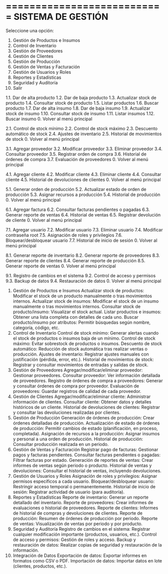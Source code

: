 ===========================
   SISTEMA DE GESTIÓN
===========================
Seleccione una opción:
1. Gestión de Productos e Insumos
2. Control de Inventario
3. Gestión de Proveedores
4. Gestión de Clientes
5. Gestión de Producción
6. Gestión de Ventas y Facturación
7. Gestión de Usuarios y Roles
8. Reportes y Estadísticas
9. Seguridad y Auditoría
0. Salir

1.1. Dar de alta producto
1.2. Dar de baja producto
1.3. Actualizar stock de producto
1.4. Consultar stock de producto
1.5. Listar productos
1.6. Buscar producto
1.7. Dar de alta insumo
1.8. Dar de baja insumo
1.9. Actualizar stock de insumo
1.10. Consultar stock de insumo
1.11. Listar insumos
1.12. Buscar insumo
0. Volver al menú principal

2.1. Control de stock mínimo
2.2. Control de stock máximo
2.3. Descuento automático de stock
2.4. Ajustes de inventario
2.5. Historial de movimientos de stock
0. Volver al menú principal


3.1. Agregar proveedor
3.2. Modificar proveedor
3.3. Eliminar proveedor
3.4. Consultar proveedor
3.5. Registrar orden de compra
3.6. Historial de órdenes de compra
3.7. Evaluación de proveedores
0. Volver al menú principal

4.1. Agregar cliente
4.2. Modificar cliente
4.3. Eliminar cliente
4.4. Consultar cliente
4.5. Historial de devoluciones de clientes
0. Volver al menú principal

5.1. Generar orden de producción
5.2. Actualizar estado de orden de producción
5.3. Asignar recursos a producción
5.4. Historial de producción
0. Volver al menú principal

6.1. Agregar factura
6.2. Consultar facturas pendientes o pagadas
6.3. Generar reporte de ventas
6.4. Historial de ventas
6.5. Registrar devolución de cliente
0. Volver al menú principal

7.1. Agregar usuario
7.2. Modificar usuario
7.3. Eliminar usuario
7.4. Modificar contraseña root
7.5. Asignación de roles y privilegios
7.6. Bloquear/desbloquear usuario
7.7. Historial de inicio de sesión
0. Volver al menú principal

8.1. Generar reporte de inventario
8.2. Generar reporte de proveedores
8.3. Generar reporte de clientes
8.4. Generar reporte de producción
8.5. Generar reporte de ventas
0. Volver al menú principal

9.1. Registro de cambios en el sistema
9.2. Control de acceso y permisos
9.3. Backup de datos
9.4. Restauración de datos
0. Volver al menú principal



1. Gestión de Productos e Insumos
Actualizar stock de productos: Modificar el stock de un producto manualmente o tras movimientos internos.
Actualizar stock de insumos: Modificar el stock de un insumo manualmente o tras movimientos internos.
Consultar stock de producto/insumo: Visualizar el stock actual.
Listar productos e insumos: Obtener una lista completa con detalles de cada uno.
Buscar producto/insumo por atributos: Permitir búsquedas según nombre, categoría, código, etc.
2. Control de Inventario
Control de stock mínimo: Generar alertas cuando el stock de productos o insumos baja de un mínimo.
Control de stock máximo: Evitar sobrestock de productos o insumos.
Descuento de stock automático: Reducción de stock automática tras realizar ventas o producción.
Ajustes de inventario: Registrar ajustes manuales con justificación (pérdida, error, etc.).
Historial de movimientos de stock: Registrar y consultar movimientos de entradas y salidas de stock.
3. Gestión de Proveedores
Agregar/modificar/eliminar proveedor: Gestionar proveedores.
Consultar proveedor: Ver información detallada de proveedores.
Registro de órdenes de compra a proveedores: Generar y consultar órdenes de compra por proveedor.
Evaluación de proveedores: Guardar registros de calidad de cada proveedor.
4. Gestión de Clientes
Agregar/modificar/eliminar cliente: Administrar información de clientes.
Consultar cliente: Obtener datos y detalles históricos de un cliente.
Historial de devoluciones de clientes: Registrar y consultar las devoluciones realizadas por clientes.
5. Gestión de Producción
Generación de órdenes de producción: Crear órdenes detalladas de producción.
Actualización de estado de órdenes de producción: Permitir cambios de estado (planificación, en proceso, completada).
Asignación de recursos a la producción: Asignar insumos y personal a una orden de producción.
Historial de producción: Consultar producción realizada en un periodo.
6. Gestión de Ventas y Facturación
Registrar pago de facturas: Gestionar pagos y facturas pendientes.
Consultar facturas pendientes o pagadas: Filtrar facturas por estado.
Generación de reportes de ventas: Crear informes de ventas según periodo o producto.
Historial de ventas y devoluciones: Consultar el historial de ventas, incluyendo devoluciones.
7. Gestión de Usuarios y Roles
Asignación de roles y privilegios: Asignar permisos específicos a cada usuario.
Bloquear/desbloquear usuario: Restringir acceso temporal o permanentemente.
Historial de inicio de sesión: Registrar actividad de usuario (para auditoría).
8. Reportes y Estadísticas
Reporte de inventario: Generar un reporte detallado del inventario.
Reporte de proveedores: Crear informes de evaluaciones o historial de proveedores.
Reporte de clientes: Informes de historial de compras y devoluciones de clientes.
Reporte de producción: Resumen de órdenes de producción por periodo.
Reporte de ventas: Visualización de ventas por periodo y por producto.
9. Seguridad y Auditoría
Registro de cambios en el sistema: Registrar cualquier modificación importante (productos, usuarios, etc.).
Control de acceso y permisos: Gestión de roles y acceso.
Backup y restauración de datos: Realizar copias de seguridad y restauración de la información.
10. Integración de Datos
Exportación de datos: Exportar informes en formatos como CSV o PDF.
Importación de datos: Importar datos en lote (clientes, productos, etc.).


